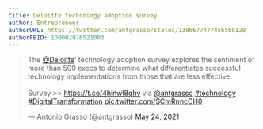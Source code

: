 ```yaml
---
title: Deloitte technology adoption survey
author: Entrepreneur 
authorURL: https://twitter.com/antgrasso/status/1396677477456560128
authorFBID: 100002976521003
---
```


<blockquote class="twitter-tweet"><p lang="en" dir="ltr">The <a href="https://twitter.com/Deloitte?ref_src=twsrc%5Etfw">@Deloitte</a>&#39; technology adoption survey explores the sentiment of more than 500 execs to determine what differentiates successful technology implementations from those that are less effective.<br><br>Survey &gt;&gt; <a href="https://t.co/4hinwl8qhv">https://t.co/4hinwl8qhv</a> via <a href="https://twitter.com/antgrasso?ref_src=twsrc%5Etfw">@antgrasso</a> <a href="https://twitter.com/hashtag/technology?src=hash&amp;ref_src=twsrc%5Etfw">#technology</a> <a href="https://twitter.com/hashtag/DigitalTransformation?src=hash&amp;ref_src=twsrc%5Etfw">#DigitalTransformation</a> <a href="https://t.co/SCmRnncCH0">pic.twitter.com/SCmRnncCH0</a></p>&mdash; Antonio Grasso (@antgrasso) <a href="https://twitter.com/antgrasso/status/1396677477456560128?ref_src=twsrc%5Etfw">May 24, 2021</a></blockquote> <script async src="https://platform.twitter.com/widgets.js" charset="utf-8"></script>
